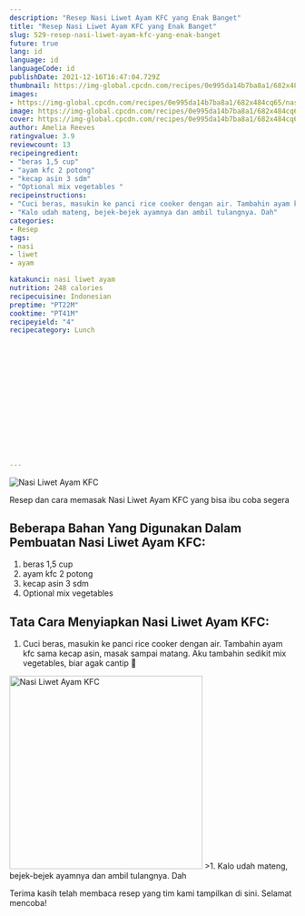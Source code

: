```yaml
---
description: "Resep Nasi Liwet Ayam KFC yang Enak Banget"
title: "Resep Nasi Liwet Ayam KFC yang Enak Banget"
slug: 529-resep-nasi-liwet-ayam-kfc-yang-enak-banget
future: true
lang: id
language: id
languageCode: id
publishDate: 2021-12-16T16:47:04.729Z 
thumbnail: https://img-global.cpcdn.com/recipes/0e995da14b7ba8a1/682x484cq65/nasi-liwet-ayam-kfc-foto-resep-utama.png
images:
- https://img-global.cpcdn.com/recipes/0e995da14b7ba8a1/682x484cq65/nasi-liwet-ayam-kfc-foto-resep-utama.png
image: https://img-global.cpcdn.com/recipes/0e995da14b7ba8a1/682x484cq65/nasi-liwet-ayam-kfc-foto-resep-utama.png
cover: https://img-global.cpcdn.com/recipes/0e995da14b7ba8a1/682x484cq65/nasi-liwet-ayam-kfc-foto-resep-utama.png
author: Amelia Reeves
ratingvalue: 3.9
reviewcount: 13
recipeingredient:
- "beras 1,5 cup"
- "ayam kfc 2 potong"
- "kecap asin 3 sdm"
- "Optional mix vegetables "
recipeinstructions:
- "Cuci beras, masukin ke panci rice cooker dengan air. Tambahin ayam kfc sama kecap asin, masak sampai matang. Aku tambahin sedikit mix vegetables, biar agak cantip 🌈"
- "Kalo udah mateng, bejek-bejek ayamnya dan ambil tulangnya. Dah"
categories:
- Resep
tags:
- nasi
- liwet
- ayam

katakunci: nasi liwet ayam 
nutrition: 248 calories
recipecuisine: Indonesian
preptime: "PT22M"
cooktime: "PT41M"
recipeyield: "4"
recipecategory: Lunch


     
    
    
    
    
    
    
    
    
    
    
      
    
---
```



![Nasi Liwet Ayam KFC](https://img-global.cpcdn.com/recipes/0e995da14b7ba8a1/682x484cq65/nasi-liwet-ayam-kfc-foto-resep-utama.png)

Resep dan cara memasak  Nasi Liwet Ayam KFC yang bisa ibu coba segera

<!--inarticleads1-->

## Beberapa Bahan Yang Digunakan Dalam Pembuatan Nasi Liwet Ayam KFC:

1. beras 1,5 cup
1. ayam kfc 2 potong
1. kecap asin 3 sdm
1. Optional mix vegetables 



<!--inarticleads2-->

## Tata Cara Menyiapkan Nasi Liwet Ayam KFC:

1. Cuci beras, masukin ke panci rice cooker dengan air. Tambahin ayam kfc sama kecap asin, masak sampai matang. Aku tambahin sedikit mix vegetables, biar agak cantip 🌈
<img class="lazyload" data-src="https://img-global.cpcdn.com/steps/62b62151a95647c7/160x128cq70/nasi-liwet-ayam-kfc-langkah-memasak-1-foto.png" alt="Nasi Liwet Ayam KFC" width="340" height="340">
>1. Kalo udah mateng, bejek-bejek ayamnya dan ambil tulangnya. Dah




Terima kasih telah membaca resep yang tim kami tampilkan di sini. Selamat mencoba!
